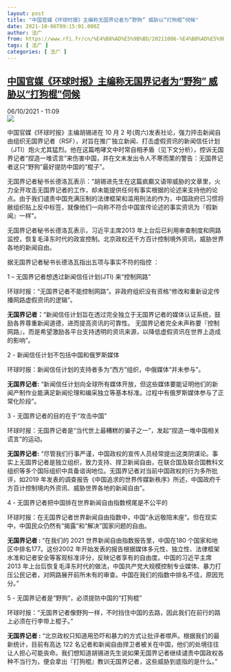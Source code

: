 ```yaml
---
layout: post
title: "中国官媒《环球时报》主编称无国界记者为“野狗” 威胁以“打狗棍”伺候"
date: 2021-10-06T09:15:01.000Z
author: 法广
from: https://www.rfi.fr/cn/%E4%B8%AD%E5%9B%BD/20211006-%E4%B8%AD%E5%9B%BD%E5%AE%98%E5%AA%92-%E7%8E%AF%E7%90%83%E6%97%B6%E6%8A%A5-%E4%B8%BB%E7%BC%96%E7%A7%B0%E6%97%A0%E5%9B%BD%E7%95%8C%E8%AE%B0%E8%80%85%E4%B8%BA-%E9%87%8E%E7%8B%97-%E5%A8%81%E8%83%81%E4%BB%A5-%E6%89%93%E7%8B%97%E6%A3%8D-%E4%BC%BA%E5%80%99
tags: [ 法广 ]
categories: [ 法广 ]
---
```

<!--1633511701000-->
[中国官媒《环球时报》主编称无国界记者为“野狗” 威胁以“打狗棍”伺候](https://www.rfi.fr/cn/%E4%B8%AD%E5%9B%BD/20211006-%E4%B8%AD%E5%9B%BD%E5%AE%98%E5%AA%92-%E7%8E%AF%E7%90%83%E6%97%B6%E6%8A%A5-%E4%B8%BB%E7%BC%96%E7%A7%B0%E6%97%A0%E5%9B%BD%E7%95%8C%E8%AE%B0%E8%80%85%E4%B8%BA-%E9%87%8E%E7%8B%97-%E5%A8%81%E8%83%81%E4%BB%A5-%E6%89%93%E7%8B%97%E6%A3%8D-%E4%BC%BA%E5%80%99)
------

<div>
<div>06/10/2021 - 11:09</div><img src="https://s.rfi.fr/media/display/e3562e96-169f-11ea-bc2c-005056a99247/logo%20RSF_0.jpg"><div >                    <p>中国官媒《环球时报》主编胡锡进在 10 月 2 号(周六)发表社论，强力抨击新闻自由组织无国界记者（RSF），对旨在推广独立新闻、打击虚假资讯的新闻信任计划（JTI）炮火尤其猛烈。他在这篇咆哮文中时常自相矛盾（见下文分析），控诉无国界记者“捏造一堆谎言”来伤害中国，并在文末发出令人不寒而栗的警告：无国界记者这只“野狗”最好提防中国的“棍子”。</p><p>无国界记者秘书长德洛瓦表示：“胡锡进先生在这篇疯癫又语带威胁的文章里，火力全开攻击无国界记者的工作，却未能提供任何有事实根据的论述来支持他的论点。由于我们谴责中国充满压制的法律框架和滥用刑法的作为，中国政府已习惯将敝组织贴上反中标签，就像他们一向称不符合中国宣传论述的事实资讯为『假新闻』一样”。</p><p>无国界记者秘书长德洛瓦表示，习近平主席2013 年上台后已利用审查制度和网路监控，恢复毛泽东时代的政宣控制。北京政权还千方百计控制境外资讯，威胁世界各地的新闻自由。</p><p>据无国界记者秘书长德洛瓦指出五项与事实不符的指控 ：</p><p>1 – 无国界记者想透过新闻信任计划(JTI) 来“控制网路”</p><p>环球时报：“无国界记者不能控制网路”。非政府组织没有资格“修改和重新设定传播网路虚假资讯的逻辑”。</p><p><strong>无国界记者：</strong>“新闻信任计划旨在透过完全独立于无国界记者的媒体认证系统，鼓励各界尊重新闻道德，进而提高资讯的可靠性。 无国界记者完全未声称要『控制网路』，而是希望激励各平台支持透明的资讯来源，以降低虚假资讯在世界上造成的影响”。</p><p>2 - 新闻信任计划不包括中国和俄罗斯媒体</p><p>环球时报：新闻信任计划的支持者多为“西方”组织，中俄媒体“并未参与”。</p><p><strong>无国界记者:</strong> “新闻信任计划向全球所有媒体开放，但这些媒体要能证明他们的新闻产制作业能满足新闻伦理和编采独立等基本标准。过程中有俄罗斯媒体参与了正常化阶段”。 </p><p>3 - 无国界记者的目的在于“攻击中国”</p><p>环球时报：无国界记者是“当代世上最糟糕的骗子之一”，发起“捏造一堆中国相关谎言”的运动。</p><p><strong>无国界记者:</strong> “尽管我们行事严谨，中国政权的宣传人员经常提出这类阴谋论。事实上无国界记者是独立组织，致力支持、捍卫新闻自由，在联合国及联合国教科文组织等多个国际组织中具备谘询地位。无国界记者对当前中国政权的行为多所批评，如2019 年发表的调查报告《中国追求的世界传媒新秩序》所述，中国政府千方百计控制境内外资讯、威胁世界各地的新闻自由”。</p><p>4 - 无国界记者把中国排在世界新闻自由指数榜尾是不公平的</p><p>环球时报：在无国界记者世界新闻自由指数中，中国“永远敬陪末座”。但在现实中，中国民众仍然有“揭露”和“解决”国家问题的自由。</p><p><strong>无国界记者 : </strong>“在我们的 2021 世界新闻自由指数报告里，中国在180 个国家和地区中排名177。这份2002 年开始发表的报告根据媒体多元性、独立性、法律框架水准和记者安全等客观标准评分，反映记者享有的自由度。中国的习近平主席2013 年上台后恢复毛泽东时代的做法，中国共产党大规模控制专业媒体、暴力打压公民记者，对网路展开前所未有的审查。中国在我们的指数中排名不佳，原因充分。”</p><p>5 - 无国界记者是“野狗”，必须提防中国的“打狗棍”</p><p>环球时报：“无国界记者像野狗一样，不时挡住中国的去路，因此我们在前行的路上必须在行李带上棍子。”</p><p><strong>无国界记者 :</strong> “北京政权只知道用恐吓和暴力的方式让批评者噤声。根据我们的最新统计，目前有高达 122 名记者和新闻自由捍卫者被关在中国，他们的处境往往让人担心可能丧命。我们想知道胡锡进先生说如果无国界记者继续谴责中国政权各种不当行为，便会拿出『打狗棍』教训无国界记者，这些威胁到底指的是什么。”</p>                                            <div data-selfpromo-newsletter>    </div>    <div data-selfpromo-app>    </div>                </div>
</div>
